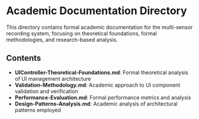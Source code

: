 # Academic Documentation Directory

This directory contains formal academic documentation for the multi-sensor recording system, focusing on theoretical foundations, formal methodologies, and research-based analysis.

## Contents

- **UIController-Theoretical-Foundations.md**: Formal theoretical analysis of UI management architecture
- **Validation-Methodology.md**: Academic approach to UI component validation and verification
- **Performance-Evaluation.md**: Formal performance metrics and analysis
- **Design-Patterns-Analysis.md**: Academic analysis of architectural patterns employed
